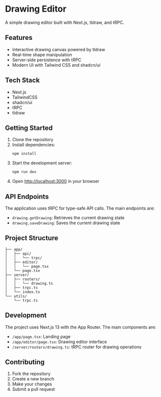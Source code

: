 # Drawing Editor

A simple drawing editor built with Next.js, tldraw, and tRPC.

## Features

- Interactive drawing canvas powered by tldraw
- Real-time shape manipulation
- Server-side persistence with tRPC
- Modern UI with Tailwind CSS and shadcn/ui

## Tech Stack

- Next.js
- TailwindCSS
- shadcn/ui
- tRPC
- tldraw

## Getting Started

1. Clone the repository
2. Install dependencies:
   ```bash
   npm install
   ```
3. Start the development server:
   ```bash
   npm run dev
   ```
4. Open [http://localhost:3000](http://localhost:3000) in your browser

## API Endpoints

The application uses tRPC for type-safe API calls. The main endpoints are:

- `drawing.getDrawing`: Retrieves the current drawing state
- `drawing.saveDrawing`: Saves the current drawing state

## Project Structure

```
├── app/
│   ├── api/
│   │   └── trpc/
│   ├── editor/
│   │   └── page.tsx
│   └── page.tsx
├── server/
│   ├── routers/
│   │   └── drawing.ts
│   ├── trpc.ts
│   └── index.ts
└── utils/
    └── trpc.ts
```

## Development

The project uses Next.js 13 with the App Router. The main components are:

- `/app/page.tsx`: Landing page
- `/app/editor/page.tsx`: Drawing editor interface
- `/server/routers/drawing.ts`: tRPC router for drawing operations

## Contributing

1. Fork the repository
2. Create a new branch
3. Make your changes
4. Submit a pull request